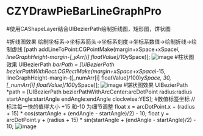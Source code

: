 # CZYDrawPieBarLineGraphPro
#使用CAShapeLayer结合UIBezierPath绘制折线图，矩形图，饼状图

#折线图效果 绘制坐标系->坐标系箭头->坐标系刻度->坐标系数值->绘制折线->绘制虚线
        [path addLineToPoint:CGPointMake(margin+xSpace+xSpace*i, lineGraphHeight-margin-[_yArr[i] floatValue]/10*ySpace)];
![image](https://github.com/ITIosEthan/CzyDrawPieBarLineGraphProDemo/blob/master/Simulator%20Screen%20Shot%202016%E5%B9%B412%E6%9C%8823%E6%97%A5%20%E4%B8%8B%E5%8D%884.47.14.png)
#柱状图效果
        UIBezierPath *barPath = [UIBezierPath bezierPathWithRect:CGRectMake(margin+xSpace+xSpace*i-15,
                                                                            lineGraphHeight-margin-([_numArr[i] floatValue]/100)*ySpace,
                                                                            30,
                                                                            [_numArr[i] floatValue]/100*ySpace)];
![image](https://github.com/ITIosEthan/CzyDrawPieBarLineGraphProDemo/blob/master/Simulator%20Screen%20Shot%202016%E5%B9%B412%E6%9C%8823%E6%97%A5%20%E4%B8%8B%E5%8D%884.47.18.png)
#饼状图效果
        UIBezierPath *path = [UIBezierPath bezierPathWithArcCenter:arcDotPoint radius:radius startAngle:startAngle endAngle:endAngle clockwise:YES];
#数值标签坐标
        //标注每一快的值得大小 +15 和-10 为细节调整
        float x = arcDotPoint.x + (radius + 15) * cos(startAngle + (endAngle - startAngle)/2) - 10;
        float y = arcDotPoint.y + (radius + 15) * sin(startAngle + (endAngle - startAngle)/2) - 10;
![image](https://github.com/ITIosEthan/CzyDrawPieBarLineGraphProDemo/blob/master/Simulator%20Screen%20Shot%202016%E5%B9%B412%E6%9C%8823%E6%97%A5%20%E4%B8%8B%E5%8D%884.47.21.png)
